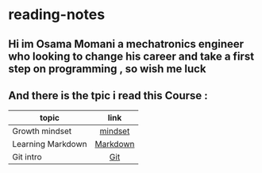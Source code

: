 # reading-notes

## Hi im Osama Momani a mechatronics engineer who looking to change his career and take a first step on programming , so wish me luck 

## And there is the tpic i read this Course :


| topic|  link | 
|----------|:-------------:|
| Growth mindset  |    [mindset](https://www.atlassian.com/blog/inside-atlassian/growth-mindset) |
| Learning Markdown | [Markdown](https://guides.github.com/features/mastering-markdown/) |
| Git intro |  [Git](https://blog.udemy.com/git-tutorial-a-comprehensive-guide/) | 









